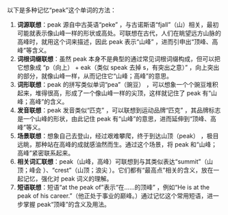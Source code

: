 以下是多种记忆“peak”这个单词的方法：
1. **词源联想**：peak 源自中古英语“peke” ，与古诺斯语“fjall”（山）相关，最初可能就表示像山峰一样的形状或高处。可联想在古代，人们在眺望远方山脉的高峰时，就用这个词来描述，因此 peak 表示“山峰” ，进而引申出“顶峰、高峰”等含义。 
2. **词根词缀联想**：虽然 peak 本身不是典型的通过常见词根词缀构成，但可以把它想象成 “p（向上） + eak（类似 speak 去掉 s，有突出之意）” ，向上突出的部分，就像山峰一样，从而记住它“山峰；高峰”的意思。 
3. **词形联想**：peak 的拼写类似单词“pea”（豌豆） ，可以想象一个个豌豆堆积起来，堆得很高，形成了一个像山峰一样的尖顶，这样就记住了 peak 有“山峰；高峰”的含义。 
4. **发音联想**：peak 发音类似“匹克” ，可以联想到运动品牌“匹克” ，其品牌标志是一个山峰的形状，由此记住 peak 有“山峰”的意思，进而延伸到“顶峰、高峰”等义。 
5. **场景联想**：想象自己去登山，经过艰难攀爬，终于到达山顶（peak） ，极目远眺，那种站在高峰的成就感油然而生。通过这个场景，将 peak 和“山峰；高峰”紧密联系起来。 
6. **相关词汇联想**：peak（山峰，高峰）可联想到与其类似表达“summit”（山顶；峰会 ）、“crest”（山顶；浪尖 ）。它们都有“最高点”相关的含义，放在一起记忆，强化对 peak 词义的理解。 
7. **短语联想**：短语“at the peak of”表示“在……的顶峰” ，例如“He is at the peak of his career.”（他正处于事业的巅峰。）通过记忆这个常用短语，进一步掌握 peak“顶峰”的含义及用法。 